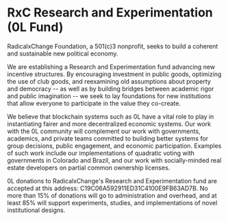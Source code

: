 # RxC Research and Experimentation (0L Fund)
RadicalxChange Foundation, a 501(c)3 nonprofit, seeks to build a coherent and sustainable new political economy.  

We are establishing a Research and Experimentation fund advancing new incentive structures.  By encouraging investment in public goods, optimizing the use of club goods, and reexamining old assumptions about property and democracy -- as well as by building bridges between academic rigor and public imagination -- we seek to lay foundations for new institutions that allow everyone to participate in the value they co-create.  

We believe that blockchain systems such as 0L have a vital role to play in instantiating fairer and more decentralized economic systems.  Our work with the 0L community will complement our work with governments, academics, and private teams committed to building better systems for group decisions, public engagement, and economic participation.  Examples of such work include our implementations of quadratic voting with governments in Colorado and Brazil, and our work with socially-minded real estate developers on partial common ownership licenses.

0L donations to RadicalxChange's Research and Experimentation fund are accepted at this address: C19C06A592911ED31C4100E9FB63AD7B.  No more than 15% of donations will go to administration and overhead, and at least 85% will support experiments, studies, and implementations of novel institutional designs.

